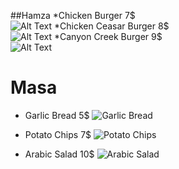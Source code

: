 
##Hamza
*Chicken Burger   7$    
![Alt Text](https://encrypted-tbn0.gstatic.com/images?q=tbn:ANd9GcRV7AsuWvYn2Qf6Zcb4uNVYZHDG0jrRQWq5xfbPVOU9_LS2Z2hh)
*Chicken Ceasar Burger  8$   
![Alt Text](https://encrypted-tbn0.gstatic.com/images?q=tbn:ANd9GcSlBSNwQtm3CnH3pbv8SDkr1TkvFoOKt18QyQaAmSZvfPwIKb1fSg)
*Canyon Creek Burger    9$   
![Alt Text](https://encrypted-tbn0.gstatic.com/images?q=tbn:ANd9GcTZflaiqBaVR5XUmWWrQt_8Oxxvndva3Ajj_Z8dCwSdA0SpQdeS)
  
 
# Masa
* Garlic Bread 5$ ![Garlic Bread](http://www.thaqafnafsak.com/wp-content/uploads/2014/09/garlic-bread-mussel1.jpg)

* Potato Chips 7$ ![Potato Chips](http://global-cdn.skinnyms.com/wp-content/uploads/2012/04/Sweet-Potato-Chips-1.jpg)

* Arabic Salad 10$ ![Arabic Salad](https://upload.wikimedia.org/wikipedia/commons/9/93/Fattoush_mixed-salad.jpg)
